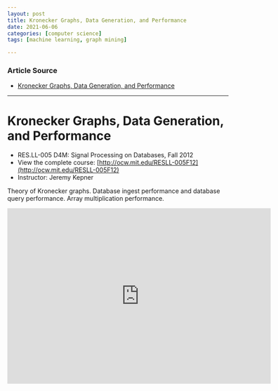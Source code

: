 ```yaml
---
layout: post
title: Kronecker Graphs, Data Generation, and Performance
date: 2021-06-06
categories: [computer science]
tags: [machine learning, graph mining]

---
```


### Article Source

* [Kronecker Graphs, Data Generation, and Performance](https://www.youtube.com/watch?v=MTakzGAhYvo&t=4s)


---

# Kronecker Graphs, Data Generation, and Performance

* RES.LL-005 D4M: Signal Processing on Databases, Fall 2012
* View the complete course: [http://ocw.mit.edu/RESLL-005F12](http://ocw.mit.edu/RESLL-005F12)
* Instructor: Jeremy Kepner

Theory of Kronecker graphs. Database ingest performance and database query performance. Array multiplication performance.

<iframe width="600" height="400" src="https://www.youtube.com/embed/MTakzGAhYvo" title="YouTube video player" frameborder="0" allow="accelerometer; autoplay; clipboard-write; encrypted-media; gyroscope; picture-in-picture" allowfullscreen></iframe>